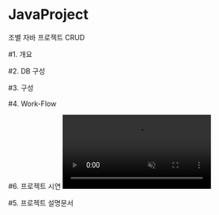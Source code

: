 # JavaProject

조별 자바 프로젝트 CRUD

#1. 개요

#2. DB 구성

#3. 구성

#4. Work-Flow

#6. 프로젝트 시연
<video muted>
  <source src="https://mcssam.cafe24.com/mov/java_movie.mp4" type="video/mp4" />
</video>

#5. 프로젝트 설명문서
